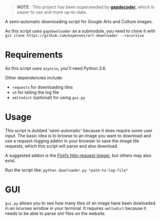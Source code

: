 > **NOTE** : This project has been superseeded by [**gapdecoder**](https://github.com/gap-decoder/gapdecoder), which is easier to use and more up-to-date.

A semi-automatic downloading script for Google Arts and Culture images.

As this script uses `gapdownloader` as a submodule, you need to clone it with `git clone https://github.com/expenses/art-downloader --recursive`

# Requirements

As this script uses `asyncio`, you'll need Python 3.6.

Other dependencies include:

* `requests` for downloading tiles
* `sh` for tailing the log file
* `xmltodict` (optional) for using `gui.py`

# Usage

This script is dubbed 'semi-automatic' because it does require some user input. The basic idea is to browse to an image you want to download and use a request-logging addon in your browser to save the image tile requests, which this script will parse and also download.

A suggested addon is the [Firefx http-request-logger](https://addons.mozilla.org/en-US/firefox/addon/http-request-logger), but others may also exist.

Run the script like: `python downloader.py *path-to-log-file*`

# GUI

`gui.py` allows you to see how many tiles of an image have been dowloaded in an ncurses window in your terminal. It requires `xmltodict` because it needs to be able to parse xml files on the website.
